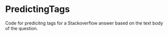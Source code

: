 # PredictingTags
Code for predicitng tags for a Stackoverflow answer based on the text body of the question.
